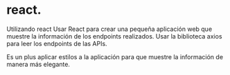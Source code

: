 # react.
Utilizando react
Usar React para crear una pequeña aplicación web que muestre la información de los endpoints realizados. Usar la biblioteca axios para leer los endpoints de las APIs. 

Es un plus aplicar estilos a la aplicación para que muestre la información de manera más elegante.
